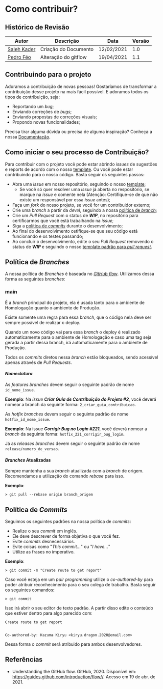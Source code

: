 # Como contribuir?

## Histórico de Revisão

| Autor                                       | Descrição            | Data       | Versão |
| ------------------------------------------- | -------------------- | ---------- | ------ |
| [Saleh Kader](https://github.com/devsalula) | Criação do Documento | 12/02/2021 | 1.0    |
| [Pedro Féo](https://github.com/Phe0)        | Alteração do gitflow | 19/04/2021 | 1.1    |

## Contribuindo para o projeto

Adoramos a contribuição de novas pessoas! Gostaríamos de transformar a contribuição desse projeto na mais fácil possível. E adoramos todos os tipos de contribuição, seja:

- Reportando um _bug_;
- Enviando correções de _bugs_;
- Enviando propostas de correções visuais;
- Propondo novas funcionalidades;

Precisa tirar alguma dúvida ou precisa de alguma inspiração? Conheça a nossa [Documentação](/projeto/documento-arquitetura/).

## Como iniciar o seu processo de Contribuição?

Para contribuir com o projeto você pode estar abrindo _issues_ de sugestões e reports de acordo com o nosso [template](https://github.com/fga-eps-mds/EPS-2020-2-G2/blob/main/.github/ISSUE_TEMPLATE/issue-template.md). Ou você pode estar contribuindo para o nosso código. Basta seguir os seguintes passos:

- Abra uma _issue_ em nosso repositório, seguindo o nosso [template](https://github.com/fga-eps-mds/EPS-2020-2-G2/blob/main/.github/ISSUE_TEMPLATE/issue-template.md);
  - Se você só quer resolver uma _issue_ já aberta no respositório, se marque na _issue_ e comente nela (Atenção: Certifique-se de que não existe um responsável por essa _issue_ antes);
- Faça um _fork_ do nosso projeto, se você for um contribuidor externo;
- Crie uma _branch_ a partir da _devel_, seguindo a nossa [política de _branch_](#politica-de-branches);
- Crie um _Pull Request_ com o status de **_WIP_**, no repositório para certificarmos que você está trabalhando na _issue_;
- Siga a [política de _commits_](#politica-de-commits) durante o desenvolvimento;
- Ao final do desenvolvimento cetifique-se que seu código está funcionando e os testes passando;
- Ao concluir o desenvolvimento, edite o seu _Pull Request_ removendo o status de **_WIP_** e seguindo o nosso [template padrão para _pull request_]().

## Política de _Branches_

A nossa política de _Branches_ é baseada no [_GitHub flow_](https://guides.github.com/introduction/flow/).
Utilizamos dessa forma as seguintes _branches_:

### **main**

É a _branch_ principal do projeto, ela é usada tanto para o ambiente de Homologação quanto o ambiente de Produção.

Existe somente uma regra para essa _branch_, que o código nela deve ser sempre possível de realizar o deploy.

Quando um novo código vai para essa _branch_ o deploy é realizado automaticamente para o ambiente de Homologação e caso uma tag seja gerada a partir dessa branch, irá automaticamente para o ambiente de Produção.

Todos os _commits_ diretos nessa _branch_ estão bloqueados, sendo acessível apenas através de _Pull Requests_.

#### **_Nomeclatura_**

As _features_ _branches_ devem seguir o seguinte padrão de nome `id_nome_issue`.

**Exemplo**: Na _issue_ **_Criar Guia de Contribuição do Projeto #2_**, você deverá nomear a branch da seguinte forma: `2_criar_guia_contribuicao`.

As _hotfix_ _branches_ devem seguir o seguinte padrão de nome `hotfix_id_nome_issue`.

**Exemplo**: Na issue **_Corrigir Bug no Login #221_**, você deverá nomear a _branch_ da seguinte forma: `hotfix_221_corrigir_bug_login`.

Já as _releases_ _branches_ devem seguir o seguinte padrão de nome
`release/numero_de_versao`.

#### **_Branches_ Atualizadas**

Sempre mantenha a sua _branch_ atualizada com a _branch_ de origem.
Recomendamos a utilização do comando _rebase_ para isso.

**Exemplo**:

```
> git pull --rebase origin branch_origem
```

## Política de _Commits_

Seguimos os seguintes padrões na nossa política de _commits_:

- Realize o seu _commit_ em inglês.
- Ele deve descrever de forma objetiva o que você fez.
- Evite _commits_ desnecessários.
- Evite coisas como "_This commit..._" ou "_I have..._"
- Utilize as frases no imperativo.

**Exemplo**:

```
> git commit -m "Create route to get report"
```

Caso você esteja em um _pair programming_ utilize o _co-authored-by_ para poder atribuir reconhecimento para o seu colega de trabalho.
Basta seguir os seguintes comandos:

```
> git commit
```

Isso irá abrir o seu editor de texto padrão. A partir disso edite o conteúdo que estiver dentro para algo parecido com:

```
Create route to get report


Co-authored-by: Kazuma Kiryu <kiryu.dragon.2020@email.com>
```

Dessa forma o _commit_ será atribuido para ambos desenvolvedores.

## Referências

- Understanding the GitHub flow. GitHub, 2020. Disponível em: <https://guides.github.com/introduction/flow//>. Acesso em 19 de abr. de 2021.
